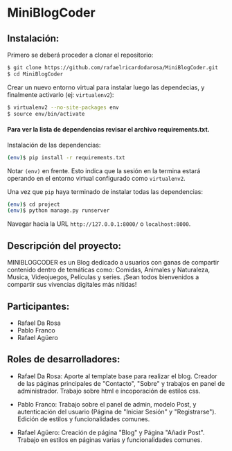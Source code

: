 # MiniBlogCoder

## Instalación:

Primero se deberá proceder a clonar el repositorio:

```sh
$ git clone https://github.com/rafaelricardodarosa/MiniBlogCoder.git
$ cd MiniBlogCoder
```

Crear un nuevo entorno virtual para instalar luego las dependecias, y finalmente
activarlo (ej: `virtualenv2`):

```sh
$ virtualenv2 --no-site-packages env
$ source env/bin/activate
```
#### Para ver la lista de dependencias revisar el archivo requirements.txt.

Instalación de las dependencias:

```sh
(env)$ pip install -r requirements.txt
```

Notar `(env)` en frente. Esto indica que la sesión en la termina estará operando
en el entorno virtual configurado como `virtualenv2`.

Una vez que `pip` haya terminado de instalar todas las dependencias:
```sh
(env)$ cd project
(env)$ python manage.py runserver
```
Navegar hacia la URL `http://127.0.0.1:8000/` o `localhost:8000`.

## Descripción del proyecto:

MINIBLOGCODER es un Blog dedicado a usuarios con ganas de compartir contenido 
dentro de temáticas como: Comidas, Animales y Naturaleza, Musica, Videojuegos,
Películas y series.
¡Sean todos bienvenidos a compartir sus vivencias digitales más nítidas!

## Participantes:

* Rafael Da Rosa
* Pablo Franco
* Rafael Agüero

## Roles de desarrolladores:

* Rafael Da Rosa: Aporte al template base para realizar el blog. Creador de las 
páginas principales de "Contacto", "Sobre" y trabajos en panel de administrador. 
Trabajo sobre html e incoporación de estilos css.

* Pablo Franco: Trabajo sobre el panel de admin, modelo Post, y autenticación del 
usuario (Página de "Iniciar Sesión" y "Registrarse").
Edición de estilos y funcionalidades comunes. 

* Rafael Agüero: Creación de página "Blog" y Página "Añadir Post". Trabajo en estilos
en páginas varias y funcionalidades comunes. 